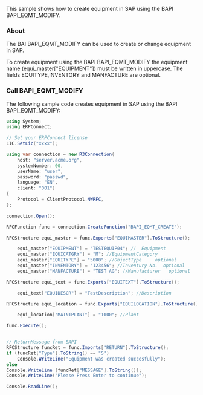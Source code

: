 This sample shows how to create equipment in SAP using the BAPI BAPI_EQMT_MODIFY.

### About

The BAI BAPI_EQMT_MODIFY can be used to create or change equipment in SAP.

To create equipment using the BAPI BAPI_EQMT_MODIFY the equipment name (equi_master["EQUIPMENT"]) must be written in uppercase. The fields EQUITYPE,INVENTORY and MANFACTURE are optional.

### Call BAPI_EQMT_MODIFY

The following sample code creates equipment in SAP using the BAPI BAPI_EQMT_MODIFY:

```csharp
using System;
using ERPConnect;

// Set your ERPConnect license
LIC.SetLic("xxxx");

using var connection = new R3Connection(
    host: "server.acme.org",
    systemNumber: 00,
    userName: "user",
    password: "passwd",
    language: "EN",
    client: "001")
{
    Protocol = ClientProtocol.NWRFC,
};

connection.Open();

RFCFunction func = connection.CreateFunction("BAPI_EQMT_CREATE");

RFCStructure equi_master = func.Exports["EQUIMASTER"].ToStructure();

    equi_master["EQUIPMENT"] = "TESTEQUIP04"; //  Equipment
    equi_master["EQUICATGRY"] = "M"; //EquipmentCategory
    equi_master["EQUITYPE"] = "5000"; //ObjectType     optional
    equi_master["INVENTORY"] = "123456"; //Inventury No.  optional
    equi_master["MANFACTURE"] = "TEST AG"; //Manufacturer   optional

RFCStructure equi_text = func.Exports["EQUITEXT"].ToStructure();

    equi_text["EQUIDESCR"] = "TestDescription"; //Description

RFCStructure equi_location = func.Exports["EQUILOCATION"].ToStructure();

    equi_location["MAINTPLANT"] = "1000"; //Plant

func.Execute();


// ReturnMessage from BAPI
RFCStructure funcRet = func.Imports["RETURN"].ToStructure();
if (funcRet["Type"].ToString() == "S")
    Console.WriteLine("Equipment was created succesfully");
else
Console.WriteLine (funcRet["MESSAGE"].ToString());
Console.WriteLine("Please Press Enter to continue");

Console.ReadLine();

```
